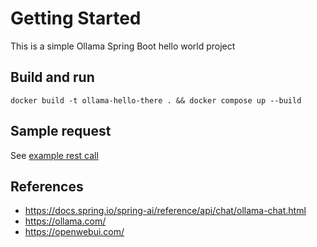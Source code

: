 # Getting Started
This is a simple Ollama Spring Boot hello world project

## Build and run
`docker build -t ollama-hello-there . && docker compose up --build`

## Sample request
See [example rest call](examples.http)

## References
- https://docs.spring.io/spring-ai/reference/api/chat/ollama-chat.html
- https://ollama.com/
- https://openwebui.com/